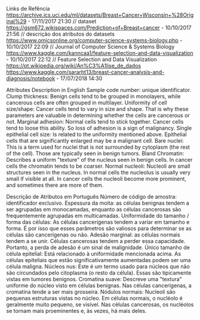 ﻿Links de Refência
https://archive.ics.uci.edu/ml/datasets/Breast+Cancer+Wisconsin+%28Original%29 - 17/11/2017 21:30 // dataset
https://gsm672.wikispaces.com/Prediction+of+Breast+cancer - 10/10/2017 21:56 // descrição dos atributos do datasets
https://www.omicsonline.org/computer-science-systems-biology.php - 10/10/2017 22:09 // Journal of Computer Science & Systems Biology
https://www.kaggle.com/kanncaa1/feature-selection-and-data-visualization - 10/10/2017 22:12 // Feature Selection and Data Visualization
https://pt.wikipedia.org/wiki/An%C3%A1lise_de_dados
https://www.kaggle.com/sararht13/breast-cancer-analysis-and-diagnosis/notebook - 17/07/2018 
14:30

Attributes Description in English
Sample code number: unique identificator.
Clump thickness: Benign cells tend to be grouped in monolayers, while cancerous cells are often grouped in multilayer.
Uniformity of cell size/shape: Cancer cells tend to vary in size and shape. That is why these parameters are valuable in determining whether the cells are cancerous or not.
Marginal adhesion: Normal cells tend to stick together. Cancer cells tend to loose this ability. So loss of adhesion is a sign of malignancy.
Single epithelial cell size: Is related to the uniformity mentioned above. Epithelial cells that are significantly enlarged may be a malignant cell.
Bare nuclei: This is a term used for nuclei that is not surrounded by cytoplasm (the rest of the cell). Those are typically seen in benign tumors.
Bland Chromatin: Describes a uniform "texture" of the nucleus seen in benign cells. In cancer cells the chromatin tends to be coarser.
Normal nucleoli: Nucleoli are small structures seen in the nucleus. In normal cells the nucleolus is usually very small if visible at all. In cancer cells the nucleoli become more prominent, and sometimes there are more of them.

Descrição de Atributos em Português
Número de código de amostra: identificador exclusivo.
Espessura da moita: as células benignas tendem a ser agrupadas em monocamadas, enquanto as células cancerosas são frequentemente agrupadas em multicamadas.
Uniformidade do tamanho / forma das células: As células cancerígenas tendem a variar em tamanho e forma. É por isso que esses parâmetros são valiosos para determinar se as células são cancerígenas ou não.
Adesão marginal: as células normais tendem a se unir. Células cancerosas tendem a perder essa capacidade. Portanto, a perda de adesão é um sinal de malignidade.
Único tamanho de célula epitelial: Está relacionado à uniformidade mencionada acima. As células epiteliais que estão significativamente aumentadas podem ser uma célula maligna.
Núcleos nus: Este é um termo usado para núcleos que não são circundados pelo citoplasma (o resto da célula). Essas são tipicamente vistas em tumores benignos.
Cromatina suave: Descreve uma "textura" uniforme do núcleo visto em células benignas. Nas células cancerígenas, a cromatina tende a ser mais grosseira.
Nódulos normais: Nucleoli são pequenas estruturas vistas no núcleo. Em células normais, o nucléolo é geralmente muito pequeno, se visível. Nas células cancerosas, os nucléolos se tornam mais proeminentes e, às vezes, há mais deles.
